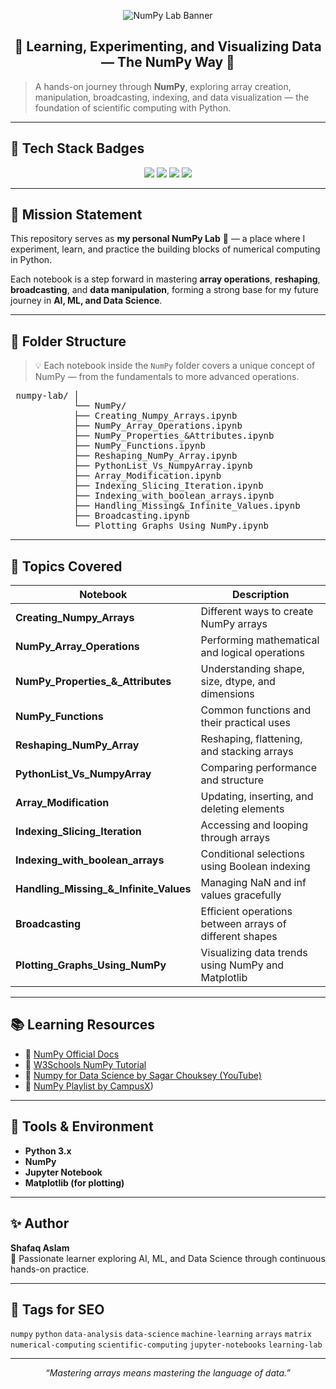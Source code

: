 <p align="center">
  <img src="https://capsule-render.vercel.app/api?type=waving&color=0:2563EB,100:10B981&height=200&section=header&text=NumPy%20Lab%20🧮&fontSize=40&fontColor=ffffff" alt="NumPy Lab Banner"/>
</p>

<h2 align="center">🔬 Learning, Experimenting, and Visualizing Data — The NumPy Way 🧩</h2>

> A hands-on journey through **NumPy**, exploring array creation, manipulation, broadcasting, indexing, and data visualization — the foundation of scientific computing with Python.

---

## 🧠 Tech Stack Badges

<p align="center">
  <img src="https://img.shields.io/badge/Python-3776AB?style=for-the-badge&logo=python&logoColor=white"/>
  <img src="https://img.shields.io/badge/Jupyter_Notebook-F37626?style=for-the-badge&logo=jupyter&logoColor=white"/>
  <img src="https://img.shields.io/badge/NumPy-013243?style=for-the-badge&logo=numpy&logoColor=white"/>
  <img src="https://img.shields.io/badge/Matplotlib-005C97?style=for-the-badge&logo=plotly&logoColor=white"/>
</p>

---

## 🧩 Mission Statement

This repository serves as **my personal NumPy Lab** 🧪 — a place where I experiment, learn, and practice the building blocks of numerical computing in Python.  

Each notebook is a step forward in mastering **array operations**, **reshaping**, **broadcasting**, and **data manipulation**, forming a strong base for my future journey in **AI, ML, and Data Science**.

---

## 📂 Folder Structure

> 💡 Each notebook inside the `NumPy` folder covers a unique concept of NumPy — from the fundamentals to more advanced operations.

<pre> numpy-lab/ │ 
            └── NumPy/ 
            ├── Creating_Numpy_Arrays.ipynb 
            ├── NumPy_Array_Operations.ipynb 
            ├── NumPy_Properties_&Attributes.ipynb 
            ├── NumPy_Functions.ipynb 
            ├── Reshaping_NumPy_Array.ipynb 
            ├── PythonList_Vs_NumpyArray.ipynb 
            ├── Array_Modification.ipynb 
            ├── Indexing_Slicing_Iteration.ipynb 
            ├── Indexing_with_boolean_arrays.ipynb 
            ├── Handling_Missing&_Infinite_Values.ipynb 
            ├── Broadcasting.ipynb 
            └── Plotting_Graphs_Using_NumPy.ipynb </pre>
---

## 🧮 Topics Covered

| Notebook | Description |
|-----------|--------------|
| **Creating_Numpy_Arrays** | Different ways to create NumPy arrays |
| **NumPy_Array_Operations** | Performing mathematical and logical operations |
| **NumPy_Properties_&_Attributes** | Understanding shape, size, dtype, and dimensions |
| **NumPy_Functions** | Common functions and their practical uses |
| **Reshaping_NumPy_Array** | Reshaping, flattening, and stacking arrays |
| **PythonList_Vs_NumpyArray** | Comparing performance and structure |
| **Array_Modification** | Updating, inserting, and deleting elements |
| **Indexing_Slicing_Iteration** | Accessing and looping through arrays |
| **Indexing_with_boolean_arrays** | Conditional selections using Boolean indexing |
| **Handling_Missing_&_Infinite_Values** | Managing NaN and inf values gracefully |
| **Broadcasting** | Efficient operations between arrays of different shapes |
| **Plotting_Graphs_Using_NumPy** | Visualizing data trends using NumPy and Matplotlib |

---

## 📚 Learning Resources

- 🔹 [NumPy Official Docs](https://numpy.org/doc/)
- 🔹 [W3Schools NumPy Tutorial](https://www.w3schools.com/python/numpy_intro.asp)
- 🔹 [Numpy for Data Science by Sagar Chouksey (YouTube)](https://youtu.be/9DhZ-JCWvDw?si=AV6Pj5C9NiAwhc3K)
- 🔹 [NumPy Playlist by CampusX](https://youtube.com/playlist?list=PLKnIA16_Rmvb-ToL3RQ_bwxG4_ND-0-DT&si=moYnETRp0Y55v0Ks))


---

## 🧰 Tools & Environment

- **Python 3.x**
- **NumPy**
- **Jupyter Notebook**
- **Matplotlib (for plotting)**

---

## ✨ Author

**Shafaq Aslam**  
📍 Passionate learner exploring AI, ML, and Data Science through continuous hands-on practice.

---

## 🔖 Tags for SEO

`numpy` `python` `data-analysis` `data-science` `machine-learning` `arrays` `matrix` `numerical-computing` `scientific-computing` `jupyter-notebooks` `learning-lab`

---

<p align="center"><i>“Mastering arrays means mastering the language of data.”</i></p>

